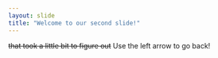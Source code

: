 ```yaml
---
layout: slide
title: "Welcome to our second slide!"
---
```

~~that took a little bit to figure out~~
Use the left arrow to go back!
